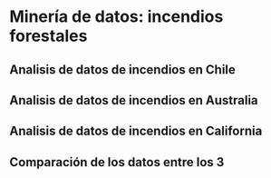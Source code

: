 ﻿# Minería de datos: incendios forestales

## Analisis de datos de incendios en Chile

## Analisis de datos de incendios en Australia

## Analisis de datos de incendios en California

## Comparación de los datos entre los 3
